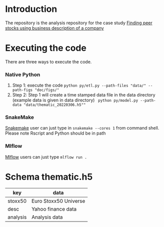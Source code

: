 # Introduction
The repository is the analysis repository for the case study [Finding peer stocks using business description of a company](https://rpubs.com/r2rahul/874302)

# Executing the code
 There are three ways to execute the code. 
 ### Native Python
 1. Step 1: execute the code ``` python py/etl.py --path-files "data/" --path-figs "doc/figs/" ```
 2. Step 2: Step 1 will create a time stamped data file in the data directory (example data is given in data directory) ``` python py/model.py --path-data "data/thematic_20220306.h5""```
   
### SnakeMake
[Snakemake](https://snakemake.readthedocs.io/en/stable/index.html) user can just type in ```snakemake --cores 1``` from command shell. Please note Rscript and Python should be in path

### Mlflow

[Mlflow](https://www.mlflow.org/) users can just type ```mlflow run .```

# Schema thematic.h5

|  key |  data |
|---|---|
| stoxx50  | Euro Stoxx50 Universe  |
|  desc | Yahoo finance data  |
| analysis  | Analysis data  |
